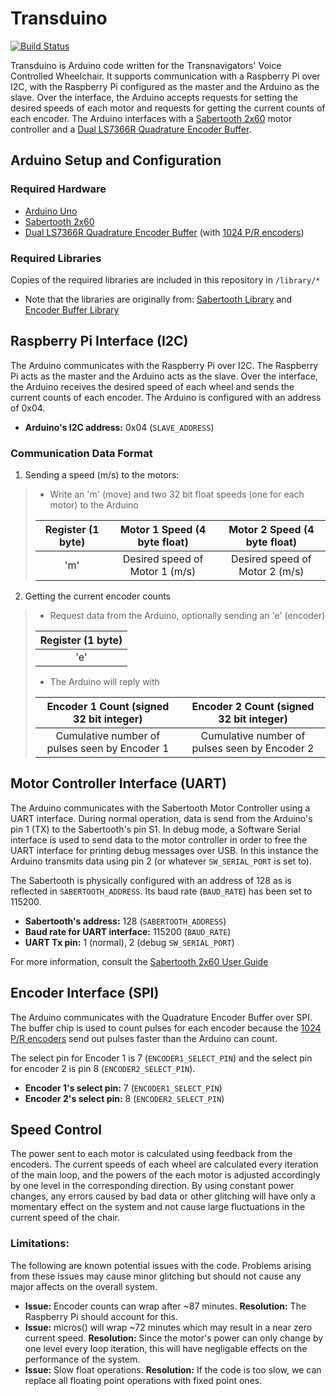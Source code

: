 # Transduino

[![Build Status](https://travis-ci.org/Transnavigators/Transduino.svg?branch=master)](https://travis-ci.org/Transnavigators/Transduino)

Transduino is Arduino code written for the Transnavigators' Voice Controlled Wheelchair.  It supports communication with a Raspberry Pi over I2C, with the Raspberry Pi configured as the master and the Arduino as the slave.  Over the interface, the Arduino accepts requests for setting the desired speeds of each motor and requests for getting the current counts of each encoder.  The Arduino interfaces with a [Sabertooth 2x60](https://www.dimensionengineering.com/products/sabertooth2x60) motor controller and a [Dual LS7366R Quadrature Encoder Buffer](https://www.superdroidrobots.com/shop/item.aspx/dual-ls7366r-quadrature-encoder-buffer/1523/).

## Arduino Setup and Configuration

### Required Hardware

* [Arduino Uno](https://store.arduino.cc/usa/arduino-uno-rev3)
* [Sabertooth 2x60](https://www.dimensionengineering.com/products/sabertooth2x60)
* [Dual LS7366R Quadrature Encoder Buffer](https://www.superdroidrobots.com/shop/item.aspx/dual-ls7366r-quadrature-encoder-buffer/1523/) (with [1024 P/R encoders](https://www.sparkfun.com/products/11102))

### Required Libraries

Copies of the required libraries are included in this repository in `/library/*`

* Note that the libraries are originally from: [Sabertooth Library](https://www.dimensionengineering.com/software/SabertoothArduinoLibraries.zip) and [Encoder Buffer Library](https://github.com/SuperDroidRobots/Encoder-Buffer-Library.git)


## Raspberry Pi Interface (I2C)

The Arduino communicates with the Raspberry Pi over I2C.  The Raspberry Pi acts as the master and the Arduino acts as the slave.  Over the interface, the Arduino receives the desired speed of each wheel and sends the current counts of each encoder.  The Arduino is configured with an address of 0x04.

* **Arduino's I2C address:** 0x04 (`SLAVE_ADDRESS`)

### Communication Data Format

1. Sending a speed (m/s) to the motors:

> * Write an 'm' (move) and two 32 bit float speeds (one for each motor) to the Arduino
>
> | Register (1 byte) | Motor 1 Speed (4 byte float)   | Motor 2 Speed (4 byte float)   |
> |:-----------------:|:------------------------------:|:------------------------------:|
> | 'm'               | Desired speed of Motor 1 (m/s) | Desired speed of Motor 2 (m/s) |

2. Getting the current encoder counts

> * Request data from the Arduino, optionally sending an 'e' (encoder)
>
> | Register (1 byte) |
> |:-----------------:|
> | 'e'               |
>
> * The Arduino will reply with
>
> | Encoder 1 Count (signed 32 bit integer)       | Encoder 2 Count (signed 32 bit integer)       |
> |:---------------------------------------------:|:---------------------------------------------:|
> | Cumulative number of pulses seen by Encoder 1 | Cumulative number of pulses seen by Encoder 2 |

## Motor Controller Interface (UART)

The Arduino communicates with the Sabertooth Motor Controller using a UART interface.  During normal operation, data is send from the Arduino's pin 1 (TX) to the Sabertooth's pin S1.  In debug mode, a Software Serial interface is used to send data to the motor controller in order to free the UART interface for printing debug messages over USB.  In this instance the Arduino transmits data using pin 2 (or whatever `SW_SERIAL_PORT` is set to).

The Sabertooth is physically configured with an address of 128 as is reflected in `SABERTOOTH_ADDRESS`.  Its baud rate (`BAUD_RATE`) has been set to 115200.

* **Sabertooth's address:**  128 (`SABERTOOTH_ADDRESS`)
* **Baud rate for UART interface:** 115200 (`BAUD_RATE`)
* **UART Tx pin:** 1 (normal), 2 (debug `SW_SERIAL_PORT`)

For more information, consult the [Sabertooth 2x60 User Guide](https://www.dimensionengineering.com/datasheets/Sabertooth2x60.pdf)

## Encoder Interface (SPI)

The Arduino communicates with the Quadrature Encoder Buffer over SPI.  The buffer chip is used to count pulses for each encoder because the [1024 P/R encoders](https://www.sparkfun.com/products/11102) send out pulses faster than the Arduino can count.

The select pin for Encoder 1 is 7 (`ENCODER1_SELECT_PIN`) and the select pin for encoder 2 is pin 8 (`ENCODER2_SELECT_PIN`).

* **Encoder 1's select pin:** 7 (`ENCODER1_SELECT_PIN`)
* **Encoder 2's select pin:** 8 (`ENCODER2_SELECT_PIN`)


## Speed Control

The power sent to each motor is calculated using feedback from the encoders.  The current speeds of each wheel are calculated every iteration of the main loop, and the powers of the each motor is adjusted accordingly by one level in the corresponding direction.  By using constant power changes, any errors caused by bad data or other glitching will have only a momentary effect on the system and not cause large fluctuations in the current speed of the chair.

### Limitations:

The following are known potential issues with the code.  Problems arising from these issues may cause minor glitching but should not cause any major affects on the overall system.

* **Issue:** Encoder counts can wrap after ~87 minutes.  **Resolution:** The Raspberry Pi should account for this.
* **Issue:** micros() will wrap ~72 minutes which may result in a near zero current speed.  **Resolution:** Since the motor's power can only change by one level every loop iteration, this will have negligable effects on the performance of the system.
* **Issue:** Slow float operations.  **Resolution:** If the code is too slow, we can replace all floating point operations with fixed point ones.
